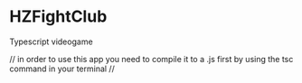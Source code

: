 # HZFightClub
Typescript videogame

// in order to use this app you need to compile it to a .js first by using the tsc command in your terminal // 
